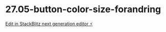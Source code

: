 # 27.05-button-color-size-forandring

[Edit in StackBlitz next generation editor ⚡️](https://stackblitz.com/~/github.com/Murka1456/27.05-button-color-size-forandring)
